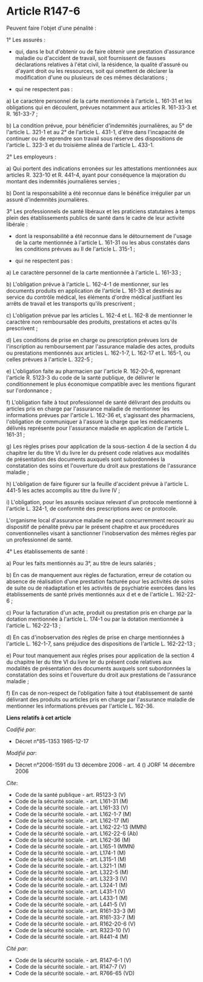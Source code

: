 # Article R147-6

Peuvent faire l'objet d'une pénalité :

1° Les assurés :

- qui, dans le but d'obtenir ou de faire obtenir une prestation d'assurance maladie ou d'accident de travail, soit
fournissent de fausses déclarations relatives à l'état civil, la résidence, la qualité d'assuré ou d'ayant droit ou les
ressources, soit qui omettent de déclarer la modification d'une ou plusieurs de ces mêmes déclarations ;

- qui ne respectent pas :

a) Le caractère personnel de la carte mentionnée à l'article L. 161-31 et les obligations qui en découlent, prévues notamment
aux articles R. 161-33-3 et R. 161-33-7 ;

b) La condition prévue, pour bénéficier d'indemnités journalières, au 5° de l'article L. 321-1 et au 2° de l'article L.
431-1, d'être dans l'incapacité de continuer ou de reprendre son travail sous réserve des dispositions de l'article L. 323-3
et du troisième alinéa de l'article L. 433-1.

2° Les employeurs :

a) Qui portent des indications erronées sur les attestations mentionnées aux articles R. 323-10 et R. 441-4, ayant pour
conséquence la majoration du montant des indemnités journalières servies ;

b) Dont la responsabilité a été reconnue dans le bénéfice irrégulier par un assuré d'indemnités journalières.

3° Les professionnels de santé libéraux et les praticiens statutaires à temps plein des établissements publics de santé dans
le cadre de leur activité libérale :

- dont la responsabilité a été reconnue dans le détournement de l'usage de la carte mentionnée à l'article L. 161-31 ou les
abus constatés dans les conditions prévues au II de l'article L. 315-1 ;

- qui ne respectent pas :

a) Le caractère personnel de la carte mentionnée à l'article L. 161-33 ;

b) L'obligation prévue à l'article L. 162-4-1 de mentionner, sur les documents produits en application de l'article L. 161-33
et destinés au service du contrôle médical, les éléments d'ordre médical justifiant les arrêts de travail et les transports
qu'ils prescrivent ;

c) L'obligation prévue par les articles L. 162-4 et L. 162-8 de mentionner le caractère non remboursable des produits,
prestations et actes qu'ils prescrivent ;

d) Les conditions de prise en charge ou prescription prévues lors de l'inscription au remboursement par l'assurance maladie
des actes, produits ou prestations mentionnés aux articles L. 162-1-7, L. 162-17 et L. 165-1, ou celles prévues à l'article
L. 322-5 ;

e) L'obligation faite au pharmacien par l'article R. 162-20-6, reprenant l'article R. 5123-3 du code de la santé publique, de
délivrer le conditionnement le plus économique compatible avec les mentions figurant sur l'ordonnance ;

f) L'obligation faite à tout professionnel de santé délivrant des produits ou articles pris en charge par l'assurance maladie
de mentionner les informations prévues par l'article L. 162-36 et, s'agissant des pharmaciens, l'obligation de communiquer à
l'assuré la charge que les médicaments délivrés représente pour l'assurance maladie en application de l'article L. 161-31 ;

g) Les règles prises pour application de la sous-section 4 de la section 4 du chapitre Ier du titre VI du livre Ier du
présent code relatives aux modalités de présentation des documents auxquels sont subordonnées la constatation des soins et
l'ouverture du droit aux prestations de l'assurance maladie ;

h) L'obligation de faire figurer sur la feuille d'accident prévue à l'article L. 441-5 les actes accomplis au titre du livre
IV ;

i) L'obligation, pour les assurés sociaux relevant d'un protocole mentionné à l'article L. 324-1, de conformité des
prescriptions avec ce protocole.

L'organisme local d'assurance maladie ne peut concurremment recourir au dispositif de pénalité prévu par le présent chapitre
et aux procédures conventionnelles visant à sanctionner l'inobservation des mêmes règles par un professionnel de santé.

4° Les établissements de santé :

a) Pour les faits mentionnés au 3°, au titre de leurs salariés ;

b) En cas de manquement aux règles de facturation, erreur de cotation ou absence de réalisation d'une prestation facturée
pour les activités de soins de suite ou de réadaptation et les activités de psychiatrie exercées dans les établissements de
santé privés mentionnés aux d et e de l'article L. 162-22-6 ;

c) Pour la facturation d'un acte, produit ou prestation pris en charge par la dotation mentionnée à l'article L. 174-1 ou par
la dotation mentionnée à l'article L. 162-22-13 ;

d) En cas d'inobservation des règles de prise en charge mentionnées à l'article L. 162-1-7, sans préjudice des dispositions
de l'article L. 162-22-13 ;

e) Pour tout manquement aux règles prises pour application de la section 4 du chapitre Ier du titre VI du livre Ier du
présent code relatives aux modalités de présentation des documents auxquels sont subordonnées la constatation des soins et
l'ouverture du droit aux prestations de l'assurance maladie ;

f) En cas de non-respect de l'obligation faite à tout établissement de santé délivrant des produits ou articles pris en
charge par l'assurance maladie de mentionner les informations prévues par l'article L. 162-36.

**Liens relatifs à cet article**

_Codifié par_:

  - Décret n°85-1353 1985-12-17

_Modifié par_:

  - Décret n°2006-1591 du 13 décembre 2006 - art. 4 () JORF 14 décembre 2006

_Cite_:

  - Code de la santé publique - art. R5123-3 (V)
  - Code de la sécurité sociale. - art. L161-31 (M)
  - Code de la sécurité sociale. - art. L161-33 (V)
  - Code de la sécurité sociale. - art. L162-1-7 (M)
  - Code de la sécurité sociale. - art. L162-17 (M)
  - Code de la sécurité sociale. - art. L162-22-13 (MMN)
  - Code de la sécurité sociale. - art. L162-22-6 (Ab)
  - Code de la sécurité sociale. - art. L162-36 (M)
  - Code de la sécurité sociale. - art. L165-1 (MMN)
  - Code de la sécurité sociale. - art. L174-1 (M)
  - Code de la sécurité sociale. - art. L315-1 (M)
  - Code de la sécurité sociale. - art. L321-1 (M)
  - Code de la sécurité sociale. - art. L322-5 (M)
  - Code de la sécurité sociale. - art. L323-3 (V)
  - Code de la sécurité sociale. - art. L324-1 (M)
  - Code de la sécurité sociale. - art. L431-1 (V)
  - Code de la sécurité sociale. - art. L433-1 (M)
  - Code de la sécurité sociale. - art. L441-5 (V)
  - Code de la sécurité sociale. - art. R161-33-3 (M)
  - Code de la sécurité sociale. - art. R161-33-7 (M)
  - Code de la sécurité sociale. - art. R162-20-6 (V)
  - Code de la sécurité sociale. - art. R323-10 (V)
  - Code de la sécurité sociale. - art. R441-4 (M)

_Cité par_:

  - Code de la sécurité sociale. - art. R147-6-1 (V)
  - Code de la sécurité sociale. - art. R147-7 (V)
  - Code de la sécurité sociale. - art. R766-65 (VD)
